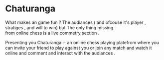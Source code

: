 ﻿# Chaturanga
 What makes an game fun ?  The audiances ( and ofcouse it's player , stratiges , and will to win)   but The only thing missing  
 from online chess is a live commetry section .
 
 Presenting you Chaturanga :- 
 an online chess playing platefrom where you can invite your friend
 to play against you or join any match and watch it online 
 and comment and interact with the audiances .
                   
